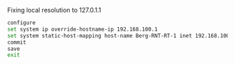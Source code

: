 Fixing local resolution to 127.0.1.1

``` sh
configure
set system ip override-hostname-ip 192.168.100.1
set system static-host-mapping host-name Berg-RNT-RT-1 inet 192.168.100.1
commit
save
exit
```
